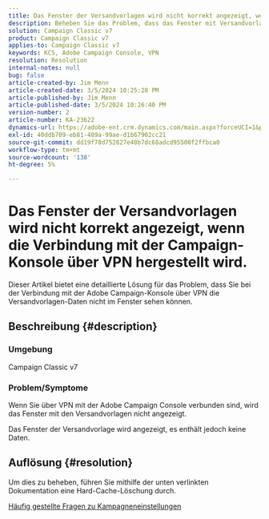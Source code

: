 ```yaml
---
title: Das Fenster der Versandvorlagen wird nicht korrekt angezeigt, wenn die Verbindung mit der Campaign-Konsole über VPN hergestellt wird.
description: Beheben Sie das Problem, dass das Fenster mit Versandvorlagen nicht angezeigt wird, wenn eine Verbindung mit der Campaign Console über VPN hergestellt wird. Sie sollten einen Hard-Cache durchführen.
solution: Campaign Classic v7
product: Campaign Classic v7
applies-to: Campaign Classic v7
keywords: KCS, Adobe Campaign Console, VPN
resolution: Resolution
internal-notes: null
bug: false
article-created-by: Jim Menn
article-created-date: 3/5/2024 10:25:28 PM
article-published-by: Jim Menn
article-published-date: 3/5/2024 10:26:40 PM
version-number: 2
article-number: KA-23622
dynamics-url: https://adobe-ent.crm.dynamics.com/main.aspx?forceUCI=1&pagetype=entityrecord&etn=knowledgearticle&id=54f3ae41-3fdb-ee11-904d-6045bd006268
exl-id: 40ddb709-eb81-489a-99ae-d1b67902cc21
source-git-commit: dd19f78d752827e48b7dc68adcd95500f2ffbca0
workflow-type: tm+mt
source-wordcount: '138'
ht-degree: 5%

---
```


# Das Fenster der Versandvorlagen wird nicht korrekt angezeigt, wenn die Verbindung mit der Campaign-Konsole über VPN hergestellt wird.


Dieser Artikel bietet eine detaillierte Lösung für das Problem, dass Sie bei der Verbindung mit der Adobe Campaign-Konsole über VPN die Versandvorlagen-Daten nicht im Fenster sehen können.

## Beschreibung {#description}


### <b>Umgebung</b>

Campaign Classic v7

### <b>Problem/Symptome</b>

Wenn Sie über VPN mit der Adobe Campaign Console verbunden sind, wird das Fenster mit den Versandvorlagen nicht angezeigt.

Das Fenster der Versandvorlage wird angezeigt, es enthält jedoch keine Daten.


## Auflösung {#resolution}


Um dies zu beheben, führen Sie mithilfe der unten verlinkten Dokumentation eine Hard-Cache-Löschung durch.

[Häufig gestellte Fragen zu Kampagneneinstellungen](https://experienceleague.adobe.com/docs/campaign-classic/using/getting-started/starting-with-adobe-campaign/faq/faq-campaign-config.html?lang=en#perform-hard-cache-clear)
